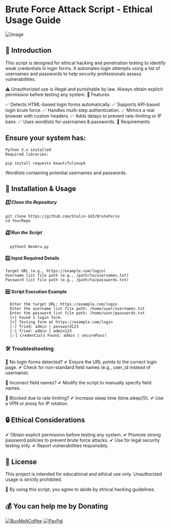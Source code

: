 

# Brute Force Attack Script - Ethical Usage Guide

![Image](https://github.com/user-attachments/assets/7b91f20e-636a-4f30-adf2-0bea77b44474)



## 📌 Introduction

This script is designed for ethical hacking and penetration testing to identify weak credentials in login forms. It automates login attempts using a list of usernames and passwords to help security professionals assess vulnerabilities.

⚠ Unauthorized use is illegal and punishable by law. Always obtain explicit permission before testing any system.
🚀 Features

✅ Detects HTML-based login forms automatically.
✅ Supports API-based login brute force.
✅ Handles multi-step authentication.
✅ Mimics a real browser with custom headers.
✅ Adds delays to prevent rate-limiting or IP bans.
✅ Uses wordlists for usernames & passwords.
🔧 Requirements

## Ensure your system has:

    Python 3.x installed
    Required libraries:

    pip install requests beautifulsoup4
    
Wordlists containing potential usernames and passwords.

## 📂 Installation & Usage

##### 1️⃣ Clone the Repository

    git clone https://github.com/Stalin-143/BruteForce
    cd YourRepo

##### 2️⃣ Run the Script

      python3 Nexbru.py

#### 3️⃣ Input Required Details

    Target URL (e.g., https://example.com/login)
    Username list file path (e.g., /path/to/usernames.txt)
    Password list file path (e.g., /path/to/passwords.txt)

#### 4️⃣ Script Execution Example

      Enter the target URL: https://example.com/login
      Enter the username list file path: /home/user/usernames.txt
      Enter the password list file path: /home/user/passwords.txt
      [+] Found 1 login form.
      [+] Testing form at https://example.com/login
      [-] Tried: admin | password123
      [-] Tried: admin | admin123
      [✅] Credentials Found: admin | securePass!

### 🛠 Troubleshooting

🔹 No login forms detected?
✔ Ensure the URL points to the correct login page.
✔ Check for non-standard field names (e.g., user_id instead of username).

🔹 Incorrect field names?
✔ Modify the script to manually specify field names.

🔹 Blocked due to rate limiting?
✔ Increase sleep time (time.sleep(1)).
✔ Use a VPN or proxy for IP rotation.
## 🔒 Ethical Considerations

✔ Obtain explicit permission before testing any system.
✔ Promote strong password policies to prevent brute force attacks.
✔ Use for legal security testing only.
✔ Report vulnerabilities responsibly.


## 📜 License

This project is intended for educational and ethical use only. Unauthorized usage is strictly prohibited.

📌 By using this script, you agree to abide by ethical hacking guidelines.

 ## 💰 You can help me by Donating
 [![BuyMeACoffee](https://img.shields.io/badge/Buy%20Me%20a%20Coffee-ffdd00?style=for-the-badge&logo=buy-me-a-coffee&logoColor=black)](https://buymeacoffee.com/stalin143) [![PayPal](https://img.shields.io/badge/PayPal-00457C?style=for-the-badge&logo=paypal&logoColor=white)](https://paypal.me/stalinS143) 
